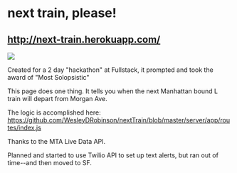 # next train, please!
## http://next-train.herokuapp.com/
<img src="http://i.imgur.com/WNoW4Yc.png"></img>

Created for a 2 day "hackathon" at Fullstack, it prompted and took the award of "Most Solopsistic"

This page does one thing.
It tells you when the next Manhattan bound L train will depart from Morgan Ave. 

The logic is accomplished here: https://github.com/WesleyDRobinson/nextTrain/blob/master/server/app/routes/index.js

Thanks to the MTA Live Data API.

Planned and started to use Twilio API to set up text alerts, but ran out of time--and then moved to SF.
